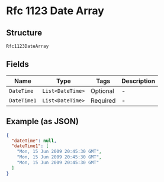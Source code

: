 
# Rfc 1123 Date Array

## Structure

`Rfc1123DateArray`

## Fields

| Name | Type | Tags | Description |
|  --- | --- | --- | --- |
| `DateTime` | `List<DateTime>` | Optional | - |
| `DateTime1` | `List<DateTime>` | Required | - |

## Example (as JSON)

```json
{
  "dateTime": null,
  "dateTime1": [
    "Mon, 15 Jun 2009 20:45:30 GMT",
    "Mon, 15 Jun 2009 20:45:30 GMT",
    "Mon, 15 Jun 2009 20:45:30 GMT"
  ]
}
```

